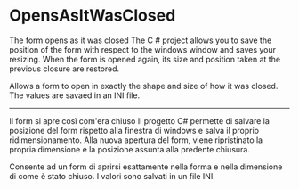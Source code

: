 # OpensAsItWasClosed

The form opens as it was closed
The C # project allows you to save the position of the form with respect to the windows window and saves your resizing.
When the form is opened again, its size and position taken at the previous closure are restored.

Allows a form to open in exactly the shape and size of how it was closed.
The values are savaed in an INI file.

------------------------------------------------------------------

Il form si apre così com'era chiuso
Il progetto C# permette di salvare la posizione del form rispetto alla finestra di windows e salva il proprio ridimensionamento.
Alla nuova apertura del form, viene ripristinato la propria dimensione e la posizione assunta alla predente chiusura.

Consente ad un form di aprirsi esattamente nella forma e nella dimensione di come è stato chiuso. 
I valori sono salvati in un file INI.
